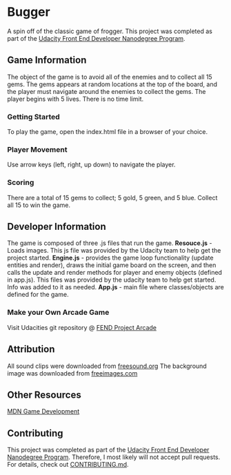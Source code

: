 # Bugger
A spin off of the classic game of frogger.
This project was completed as part of the [Udacity Front End Developer Nanodegree Program](https://www.udacity.com/course/front-end-web-developer-nanodegree--nd001).

## Game Information
The object of the game is to avoid all of the enemies and to collect all 15 gems.
The gems appears at random locations at the top of the board, and the player must navigate
around the enemies to collect the gems. The player begins with 5 lives. There is no time limit.

### Getting Started
To play the game, open the index.html file in a browser of your choice.
### Player Movement
Use arrow keys (left, right, up down) to navigate the player.

### Scoring
There are a total of 15 gems to collect; 5 gold, 5 green, and 5 blue.
Collect all 15 to win the game. 

## Developer Information
The game is composed of three .js files that run the game. 
**Resouce.js** - Loads images. This js file was provided by the Udacity team to help get the project started.
**Engine.js** - provides the game loop functionality (update entities and render),
draws the initial game board on the screen, and then calls the update and
render methods for player and enemy objects (defined in app.js). This files was provided by the udacity team to help get started. Info was added to it as needed.
**App.js** - main file where classes/objects are defined for the game. 

### Make your Own Arcade Game
Visit Udacities git repository @ [FEND Project Arcade](https://github.com/udacity/frontend-nanodegree-arcade-game)

## Attribution
All sound clips were downloaded from [freesound.org](freesound.org)
The background image was downloaded from [freeimages.com](https://www.freeimages.com)

## Other Resources
[MDN Game Development](https://developer.mozilla.org/en-US/docs/Games)

## Contributing
This project was completed as part of the [Udacity Front End Developer Nanodegree Program](https://www.udacity.com/course/front-end-web-developer-nanodegree--nd001). 
Therefore, I most likely will not accept pull requests.
For details, check out [CONTRIBUTING.md](CONTRIBUTING.md).
